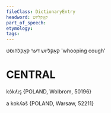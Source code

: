 ```yaml
---
fileClass: DictionaryEntry
headword: קאָקליוש
part_of_speech: 
etymology: 
tags: 
---
```

קאָקליוש
דער
קאָקלהוסט‏
'whooping cough'

CENTRAL
========

kɔ́kʎɩᶊ {POLAND, Wolbrom, 50196}

a kokʎəš {POLAND, Warsaw, 52211}